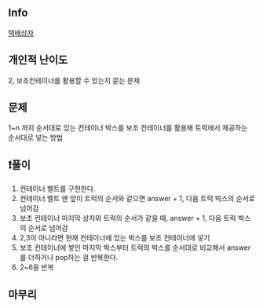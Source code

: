 ## Info
<a href="https://school.programmers.co.kr/learn/courses/30/lessons/131704" rel="nofollow">택배상자</a>

##  개인적 난이도
2, 보조컨테이너를 활용할 수 있는지 묻는 문제

##  문제 
1~n 까지 순서대로 있는 컨테이너 박스를 보조 컨테이너를 활용해 트럭에서 제공하는 순서대로 넣는 방법

## ❗풀이
1. 컨테이너 벨트를 구현한다.
2. 컨테이너 벨트 맨 앞이 트럭의 순서와 같으면 answer + 1, 다음 트럭 박스의 순서로 넘어감
3. 보조 컨테이너 마지막 상자와 트럭의 순서가 같을 때, answer + 1, 다음 트럭 박스의 순서로 넘어감
4. 2,3이 아니라면 현재 컨테이너에 있는 박스를 보조 컨테이너에 넣기
5. 보조 컨테이너에 쌓인 마지막 박스부터 트럭의 박스를 순서대로 비교해서 answer를 더하거나 pop하는 걸 반복한다.
6. 2~6을 반복

## 마무리
